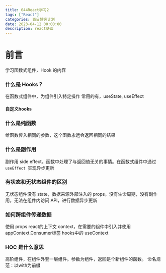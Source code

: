 ```yaml
---
title: 044React学习2
tags: ["React"]
categories: 百日博客计划
date: 2023-04-12 00:00:00
description: react基础
---
```


# 前言

学习函数式组件，Hook 的内容

### 什么是 Hooks？

在函数式组件中，为组件引入特定操作
常用的有，useState, useEffect

#### 自定义hooks


### 什么是纯函数

给函数传入相同的参数，这个函数永远会返回相同的结果

### 什么是副作用

副作用 side effect。函数中处理了与返回值无关的事情。在函数式组件中通过`useEffect `实现异步更新

### 有状态和无状态组件的区别

无状态组件没有 state，数据来源外部注入的 props。没有生命周期，没有副作用，无法在组件内访问 API，进行数据异步更新

### 如何跨组件传递数据

使用 props
react的上下文 context，在需要的组件中引入并使用appContext.Consumer标签
hooks中的 useContext

### HOC 是什么意思

高阶组件，在组件外套一层组件。参数为组件，返回是个新组件的函数。
命名规范：以with为前缀
